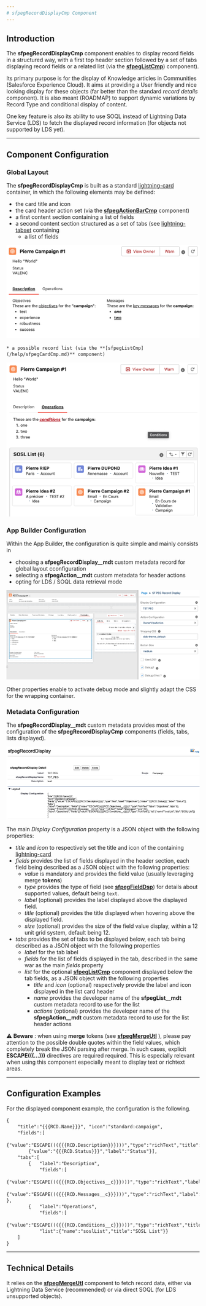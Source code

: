 ```yaml
---
# sfpegRecordDisplayCmp Component
---
```


## Introduction

The **sfpegRecordDisplayCmp** component enables to display record fields in a structured way, with
a first top header section followed by a set of tabs displaying record fields or a related list
(via the **[sfpegListCmp](/help/sfpegListCmp.md)**) component).

Its primary purpose is for the display of Knowledge articles in Communities (Salesforce Experience Cloud).
It aims at providing a User friendly and nice looking display for these objects (far better than the standard
_record details_ component). It is also meant (ROADMAP) to support dynamic variations by Record Type and 
conditional display of content.

One key feature is also its ability to use SOQL instead of Lightning Data Service (LDS) to fetch the displayed
record information (for objects not supported by LDS yet).

---

## Component Configuration

### Global Layout

The **sfpegRecordDisplayCmp** is built as a standard [lightning-card](https://developer.salesforce.com/docs/component-library/bundle/lightning-card/documentation) container, in which the following elements may be 
defined:
* the card title and icon
* the card header action set (via the **[sfpegActionBarCmp](/help/sfpegActionBarCmp.md)** component)
* a first content section containing a list of fields
* a second content section structured as a set of tabs (see [lightning-tabset](https://developer.salesforce.com/docs/component-library/bundle/lightning-tabset/documentation) containing
    * a list of fields

![Record Display Example](/media/sfpegRecordDisplay.png)

    * a possible record list (via the **[sfpegListCmp](/help/sfpegCardCmp.md)** component)

![Record Display Example with sub-list](/media/sfpegRecordDisplayList.png)


### App Builder Configuration

Within the App Builder, the configuration is quite simple and mainly consists in
* choosing a **sfpegRecordDisplay__mdt** custom metadata record for global layout cconfiguration
* selecting a **sfpegAction__mdt** custom metadata for header actions
* opting for LDS / SOQL data retrieval mode

![Record Display Configuration](/media/sfpegRecordDisplayConfig.png)

Other properties enable to activate debug mode and slightly adapt the CSS for the wrapping container.


### Metadata Configuration

The **sfpegRecordDisplay__mdt** custom metadata provides most of the configuration of the
**sfpegRecordDisplayCmp** components (fields, tabs, lists displayed). 

![Record Display Configuration Metadata](/media/sfpegRecordDisplayConfigMeta.png)

The main _Display Configuration_ property is a JSON object with the following properties:
* _title_ and _icon_ to respectively set the title and icon of the containing [lightning-card](https://developer.salesforce.com/docs/component-library/bundle/lightning-card/documentation)
* _fields_ provides the list of fields displayed in the header section, each field being described as a JSON object with the following properties:
    * _value_ is mandatory and provides the field value (usually leveraging merge **tokens**)
    * _type_ provides the type of field (see **[sfpegFieldDsp](/help/sfpegFieldDsp.md)**) for details about supported values, default being `text`.
    * _label_ (optional) provides the label displayed above the displayed field.
    * _title_ (optional) provides the title displayed when hovering above the displayed field.
    * _size_ (optional) provides the size of the field value display, within a 12 unit grid system, default being 12.
* _tabs_ provides the set of tabs to be displayed below, each tab being described as a JSON object with the following properties
    * _label_ for the tab label
    * _fields_ for the list of fields displayed in the tab, described in the same war as the main _fields_ property
    * _list_ for the optional **[sfpegListCmp](/help/sfpegListCmp.md)** component displayed below the tab fields, as a JSON object with the following properties
        * _title_ and _icon_ (optional) respectively provide the label and icon displayed in the list card header
        * _name_ provides the developer name of the **sfpegList__mdt** custom metadata record to use for the list
        * _actions_ (optional) provides the developer name of the **sfpegAction__mdt** custom metadata record to use for the list header actions

⚠️ **Beware** : when using **merge** tokens (see **[sfpegMergeUtl](/help/sfpegMergeUtl.md)** ),
please pay attention to the possible double quotes within the field values, which completely break the JSON parsing after merge.
In such cases, explicit **ESCAPE(((...)))** directives are required required. This is especially relevant 
when using this component especially meant to display text or richtext areas.

---

## Configuration Examples

For the displayed component example, the configuration is the following.
```
{
    "title":"{{{RCD.Name}}}", "icon":"standard:campaign",
    "fields":[
        {"value":"ESCAPE((({{{RCD.Description}}})))","type":"richText","title":"Objectives"},
        {"value":"{{{RCD.Status}}}","label":"Status"}],
    "tabs":[
        {   "label":"Description",
            "fields":[
                {"value":"ESCAPE((({{{RCD.Objectives__c}}})))","type":"richText","label":"Objectives","size":6},
                {"value":"ESCAPE((({{{RCD.Messages__c}}})))","type":"richText","label":"Messages","size":6}] },
        {   "label":"Operations",
            "fields":[
                {"value":"ESCAPE((({{{RCD.Conditions__c}}})))","type":"richText","title":"Conditions"}],
            "list":{"name":"soslList","title":"SOSL List"}}
    ]
}
```

---

## Technical Details

It relies on the **[sfpegMergeUtl](/help/sfpegMergeUtl.md)** component to fetch record data, either
via Lightning Data Service (recommended) or via direct SOQL (for LDS unsupported objects).
